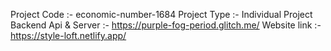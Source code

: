  Project Code :- economic-number-1684 
 Project Type :- Individual Project 
 Backend Api & Server :- https://purple-fog-period.glitch.me/
 Website link :- https://style-loft.netlify.app/
